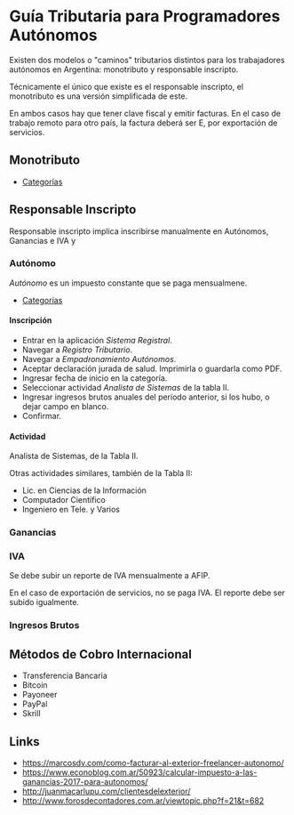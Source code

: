 # Guía Tributaria para Programadores Autónomos

Existen dos modelos o "caminos" tributarios distintos para los trabajadores autónomos en Argentina: monotributo y responsable inscripto.

Técnicamente el único que existe es el responsable inscripto, el monotributo es una versión simplificada de este.

En ambos casos hay que tener clave fiscal y emitir facturas. En el caso de trabajo remoto para otro país, la factura deberá ser E, por exportación de servicios.

## Monotributo

- [Categorías](http://www.afip.gob.ar/monotributo/categorias.asp)

## Responsable Inscripto

Responsable inscripto implica inscribirse manualmente en Autónomos, Ganancias e IVA y 

### Autónomo

_Autónomo_ es un impuesto constante que se paga mensualmene.

- [Categorías](https://www.afip.gob.ar/genericos/guiavirtual/consultas_detalle.aspx?id=4890740)

#### Inscripción

- Entrar en la aplicación _Sistema Registral_.
- Navegar a _Registro Tributario_.
- Navegar a _Empadronamiento Autónomos_.
- Aceptar declaración jurada de salud. Imprimirla o guardarla como PDF.
- Ingresar fecha de inicio en la categoría.
- Seleccionar actividad _Analista de Sistemas_ de la tabla II.
- Ingresar ingresos brutos anuales del período anterior, si los hubo, o dejar campo en blanco.
- Confirmar.

#### Actividad

Analista de Sistemas, de la Tabla II.

Otras actividades similares, también de la Tabla II:
- Lic. en Ciencias de la Información
- Computador Científico
- Ingeniero en Tele. y Varios

### Ganancias

### IVA

Se debe subir un reporte de IVA mensualmente a AFIP.

En el caso de exportación de servicios, no se paga IVA. El reporte debe ser subido igualmente.

### Ingresos Brutos

## Métodos de Cobro Internacional

- Transferencia Bancaria
- Bitcoin
- Payoneer
- PayPal
- Skrill

## Links

- https://marcosdv.com/como-facturar-al-exterior-freelancer-autonomo/
- https://www.econoblog.com.ar/50923/calcular-impuesto-a-las-ganancias-2017-para-autonomos/
- http://juanmacarlupu.com/clientesdelexterior/
- http://www.forosdecontadores.com.ar/viewtopic.php?f=21&t=682
